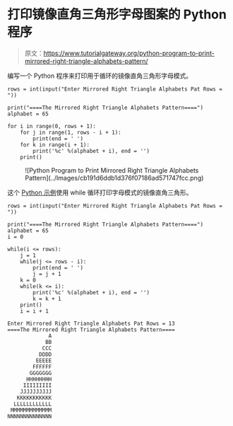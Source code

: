 # 打印镜像直角三角形字母图案的 Python 程序

> 原文：<https://www.tutorialgateway.org/python-program-to-print-mirrored-right-triangle-alphabets-pattern/>

编写一个 Python 程序来打印用于循环的镜像直角三角形字母模式。

```
rows = int(input("Enter Mirrored Right Triangle Alphabets Pat Rows = "))

print("====The Mirrored Right Triangle Alphabets Pattern====")
alphabet = 65

for i in range(0, rows + 1):
    for j in range(1, rows - i + 1):
        print(end = ' ')
    for k in range(i + 1):
        print('%c' %(alphabet + i), end = '')
    print()
```

<figure class="wp-block-image size-large">![Python Program to Print Mirrored Right Triangle Alphabets Pattern](../Images/cb191d6ddb1d376f07186ad571747fcc.png)</figure>

这个 [Python 示例](https://www.tutorialgateway.org/python-programming-examples/)使用 while 循环打印字母模式的镜像直角三角形。

```
rows = int(input("Enter Mirrored Right Triangle Alphabets Pat Rows = "))

print("====The Mirrored Right Triangle Alphabets Pattern====")
alphabet = 65
i = 0

while(i <= rows):
    j = 1
    while(j <= rows - i):
        print(end = ' ')
        j = j + 1
    k = 0
    while(k <= i):
        print('%c' %(alphabet + i), end = '')
        k = k + 1
    print()
    i = i + 1
```

```
Enter Mirrored Right Triangle Alphabets Pat Rows = 13
====The Mirrored Right Triangle Alphabets Pattern====
             A
            BB
           CCC
          DDDD
         EEEEE
        FFFFFF
       GGGGGGG
      HHHHHHHH
     IIIIIIIII
    JJJJJJJJJJ
   KKKKKKKKKKK
  LLLLLLLLLLLL
 MMMMMMMMMMMMM
NNNNNNNNNNNNNN
```